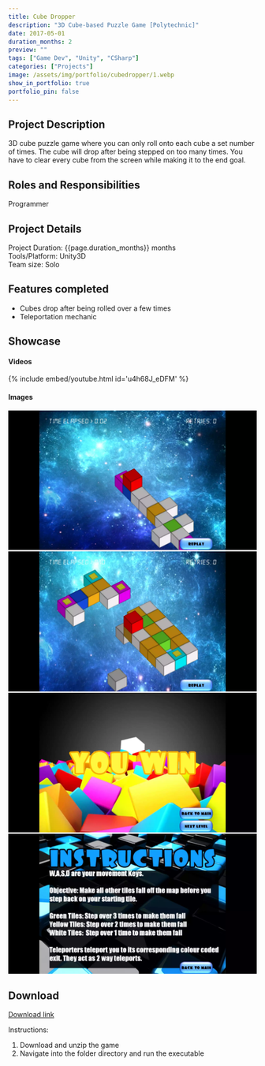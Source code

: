 ```yaml
---
title: Cube Dropper 
description: "3D Cube-based Puzzle Game [Polytechnic]"
date: 2017-05-01
duration_months: 2
preview: ""
tags: ["Game Dev", "Unity", "CSharp"]
categories: ["Projects"]
image: /assets/img/portfolio/cubedropper/1.webp
show_in_portfolio: true
portfolio_pin: false
---
```


## **Project Description**
3D cube puzzle game where you can only roll onto each cube a set number of times. The cube will drop after being stepped on too many times. You have to clear every cube from the screen while making it to the end goal.

## **Roles and Responsibilities**
Programmer  

## **Project Details**
Project Duration: {{page.duration_months}} months  
Tools/Platform: Unity3D  
Team size: Solo  

## Features completed  
- Cubes drop after being rolled over a few times
- Teleportation mechanic

## **Showcase**
#### Videos  
{% include embed/youtube.html id='u4h68J_eDFM' %}  

#### Images  
![](/assets/img/portfolio/cubedropper/1.webp)  
![](/assets/img/portfolio/cubedropper/3.webp)  
![](/assets/img/portfolio/cubedropper/4.webp)  
![](/assets/img/portfolio/cubedropper/2.webp)  

## **Download**
[Download link](https://drive.google.com/file/d/1uokV0GjGyefO3MCDJhGYv6S-hZowpFYn/view?usp=drive_link)  

 Instructions:
 1. Download and unzip the game
 2. Navigate into the folder directory and run the executable

